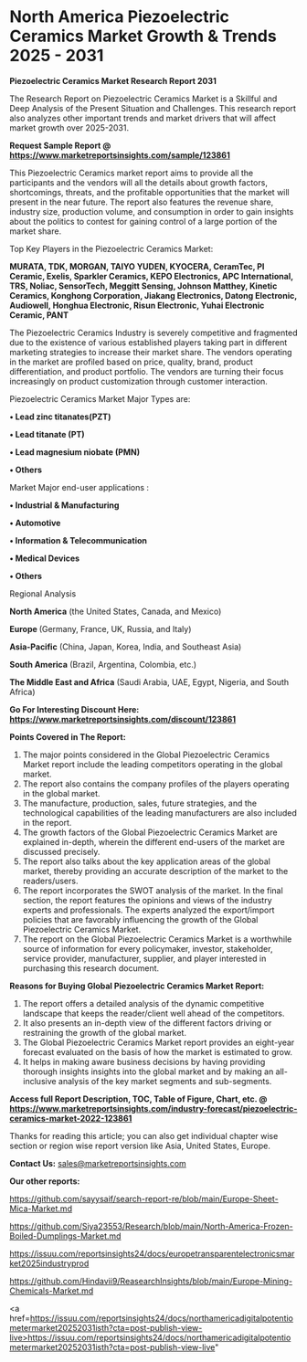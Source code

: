 # North America Piezoelectric Ceramics Market Growth & Trends 2025 - 2031

<strong>Piezoelectric Ceramics Market Research Report 2031</strong>

The Research Report on Piezoelectric Ceramics Market is a Skillful and Deep Analysis of the Present Situation and Challenges. This research report also analyzes other important trends and market drivers that will affect market growth over 2025-2031.

<strong>Request Sample Report @ <a href=https://www.marketreportsinsights.com/sample/123861>https://www.marketreportsinsights.com/sample/123861</a></strong>

This Piezoelectric Ceramics market report aims to provide all the participants and the vendors will all the details about growth factors, shortcomings, threats, and the profitable opportunities that the market will present in the near future. The report also features the revenue share, industry size, production volume, and consumption in order to gain insights about the politics to contest for gaining control of a large portion of the market share.

Top Key Players in the Piezoelectric Ceramics Market:

<strong>MURATA, TDK, MORGAN, TAIYO YUDEN, KYOCERA, CeramTec, PI Ceramic, Exelis, Sparkler Ceramics, KEPO Electronics, APC International, TRS, Noliac, SensorTech, Meggitt Sensing, Johnson Matthey, Kinetic Ceramics, Konghong Corporation, Jiakang Electronics, Datong Electronic, Audiowell, Honghua Electronic, Risun Electronic, Yuhai Electronic Ceramic, PANT</strong>

The Piezoelectric Ceramics Industry is severely competitive and fragmented due to the existence of various established players taking part in different marketing strategies to increase their market share. The vendors operating in the market are profiled based on price, quality, brand, product differentiation, and product portfolio. The vendors are turning their focus increasingly on product customization through customer interaction.

Piezoelectric Ceramics Market Major Types are:

<strong>• Lead zinc titanates(PZT)

• Lead titanate (PT)

• Lead magnesium niobate (PMN)

• Others</strong>

Market Major end-user applications :

<strong>• Industrial & Manufacturing

• Automotive

• Information & Telecommunication

• Medical Devices

• Others</strong>

Regional Analysis

</u><strong><b>North America</b></strong> (the United States, Canada, and Mexico)

<strong><b>Europe </b></strong>(Germany, France, UK, Russia, and Italy)

<strong><b>Asia-Pacific</b></strong> (China, Japan, Korea, India, and Southeast Asia)

<strong><b>South America</b></strong> (Brazil, Argentina, Colombia, etc.)

<strong><b>The Middle East and Africa</b></strong> (Saudi Arabia, UAE, Egypt, Nigeria, and South Africa)

<strong>Go For Interesting Discount Here: <a href=https://www.marketreportsinsights.com/discount/123861>https://www.marketreportsinsights.com/discount/123861</a></strong>

<strong>Points Covered in The Report:</strong>
<ol>
  <li>The major points considered in the Global Piezoelectric Ceramics Market report include the leading competitors operating in the global market.</li>
  <li>The report also contains the company profiles of the players operating in the global market.</li>
  <li>The manufacture, production, sales, future strategies, and the technological capabilities of the leading manufacturers are also included in the report.</li>
  <li>The growth factors of the Global Piezoelectric Ceramics Market are explained in-depth, wherein the different end-users of the market are discussed precisely.</li>
  <li>The report also talks about the key application areas of the global market, thereby providing an accurate description of the market to the readers/users.</li>
  <li>The report incorporates the SWOT analysis of the market. In the final section, the report features the opinions and views of the industry experts and professionals. The experts analyzed the export/import policies that are favorably influencing the growth of the Global Piezoelectric Ceramics Market.</li>
  <li>The report on the Global Piezoelectric Ceramics Market is a worthwhile source of information for every policymaker, investor, stakeholder, service provider, manufacturer, supplier, and player interested in purchasing this research document.</li>
</ol>
<strong>Reasons for Buying Global Piezoelectric Ceramics Market Report:</strong>

<ol>
  <li>The report offers a detailed analysis of the dynamic competitive landscape that keeps the reader/client well ahead of the competitors.</li>
  <li>It also presents an in-depth view of the different factors driving or restraining the growth of the global market.</li>
  <li>The Global Piezoelectric Ceramics Market report provides an eight-year forecast evaluated on the basis of how the market is estimated to grow.</li>
  <li>It helps in making aware business decisions by having providing thorough insights insights into the global market and by making an all-inclusive analysis of the key market segments and sub-segments.</li>
</ol>
<strong>Access full Report Description, TOC, Table of Figure, Chart, etc. @ <a href=https://www.marketreportsinsights.com/industry-forecast/piezoelectric-ceramics-market-2022-123861>https://www.marketreportsinsights.com/industry-forecast/piezoelectric-ceramics-market-2022-123861</a></strong>


Thanks for reading this article; you can also get individual chapter wise section or region wise report version like Asia, United States, Europe.

<strong>Contact Us:</strong>
sales@marketreportsinsights.com

<strong>Our other reports:</strong>

<a href=https://github.com/sayysaif/search-report-re/blob/main/Europe-Sheet-Mica-Market.md>https://github.com/sayysaif/search-report-re/blob/main/Europe-Sheet-Mica-Market.md</a>

<a href=https://github.com/Siya23553/Research/blob/main/North-America-Frozen-Boiled-Dumplings-Market.md>https://github.com/Siya23553/Research/blob/main/North-America-Frozen-Boiled-Dumplings-Market.md</a>

<a href=https://issuu.com/reportsinsights24/docs/europetransparentelectronicsmarket2025industryprod>https://issuu.com/reportsinsights24/docs/europetransparentelectronicsmarket2025industryprod</a>

<a href=https://github.com/Hindavii9/ReasearchInsights/blob/main/Europe-Mining-Chemicals-Market.md>https://github.com/Hindavii9/ReasearchInsights/blob/main/Europe-Mining-Chemicals-Market.md</a>

<a href=https://issuu.com/reportsinsights24/docs/northamericadigitalpotentiometermarket20252031isth?cta=post-publish-view-live>https://issuu.com/reportsinsights24/docs/northamericadigitalpotentiometermarket20252031isth?cta=post-publish-view-live</a>"
  
